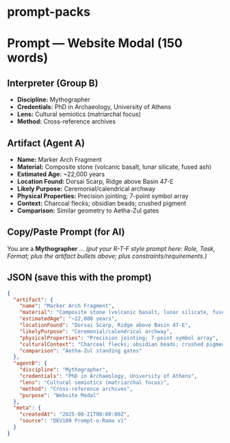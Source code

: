 # prompt-packs
# Prompt — Website Modal (150 words)

## Interpreter (Group B)
- **Discipline:** Mythographer
- **Credentials:** PhD in Archaeology, University of Athens
- **Lens:** Cultural semiotics (matriarchal focus)
- **Method:** Cross-reference archives

## Artifact (Agent A)
- **Name:** Marker Arch Fragment
- **Material:** Composite stone (volcanic basalt, lunar silicate, fused ash)
- **Estimated Age:** ~22,000 years
- **Location Found:** Dorsai Scarp, Ridge above Basin 47-E
- **Likely Purpose:** Ceremonial/calendrical archway
- **Physical Properties:** Precision jointing; 7-point symbol array
- **Context:** Charcoal flecks; obsidian beads; crushed pigment
- **Comparison:** Similar geometry to Aetha-Zul gates

## Copy/Paste Prompt (for AI)
You are a **Mythographer** … *(put your R-T-F style prompt here: Role, Task, Format; plus the artifact bullets above; plus constraints/requirements.)*

## JSON (save this with the prompt)
```json
{
  "artifact": {
    "name": "Marker Arch Fragment",
    "material": "Composite stone (volcanic basalt, lunar silicate, fused ash)",
    "estimatedAge": "~22,000 years",
    "locationFound": "Dorsai Scarp, Ridge above Basin 47-E",
    "likelyPurpose": "Ceremonial/calendrical archway",
    "physicalProperties": "Precision jointing; 7-point symbol array",
    "culturalContext": "Charcoal flecks; obsidian beads; crushed pigment",
    "comparison": "Aetha-Zul standing gates"
  },
  "agentB": {
    "discipline": "Mythographer",
    "credentials": "PhD in Archaeology, University of Athens",
    "lens": "Cultural semiotics (matriarchal focus)",
    "method": "Cross-reference archives",
    "purpose": "Website Modal"
  },
  "meta": {
    "createdAt": "2025-08-21T00:00:00Z",
    "source": "DEV109 Prompt-o-Rama v1"
  }
}
